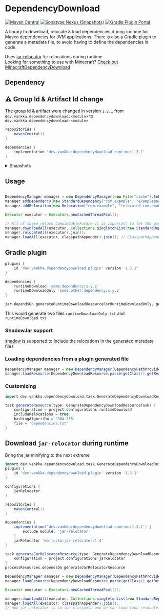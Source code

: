 # DependencyDownload
[![Maven Central](https://img.shields.io/maven-central/v/dev.vankka/dependencydownload-runtime?label=release)](https://central.sonatype.com/search?q=g%253Adev.vankka+dependencydownload)
[![Sonatype Nexus (Snapshots)](https://img.shields.io/nexus/s/dev.vankka/dependencydownload-runtime?label=dev&server=https%3A%2F%2Fs01.oss.sonatype.org)](https://s01.oss.sonatype.org/#view-repositories;snapshots~browsestorage~dev/vankka)
[![Gradle Plugin Portal](https://img.shields.io/gradle-plugin-portal/v/dev.vankka.dependencydownload.plugin?label=gradle%20plugin)](https://plugins.gradle.org/plugin/dev.vankka.dependencydownload.plugin)

A library to download, relocate & load dependencies during runtime for Maven dependencies for JVM applications.
There is also a Gradle plugin to generate a metadata file, to avoid having to define the dependencies in code.

Uses [jar-relocator](https://github.com/lucko/jar-relocator/) for relocations during runtime  
Looking for something to use with Minecraft? [Check out MinecraftDependencyDownload](https://github.com/Vankka/MinecraftDependencyDownload/)

## Dependency

## ⚠️ Group Id & Artifact Id change

The group id & artifact were changed in version `1.2.1` from `dev.vankka.dependencydownload:<module>` to `dev.vankka:dependencydownload-<module>`

```groovy
repositories {
    mavenCentral()
}

dependencies {
    implementation 'dev.vankka:dependencydownload-runtime:1.3.1'
}
```

<details>
    <summary>Snapshots</summary>

```groovy
repositories {
    maven {
        url 'https://s01.oss.sonatype.org/content/repositories/snapshots/'
    }
}

dependencies {
    implementation 'dev.vankka:dependencydownload-runtime:1.3.2-SNAPSHOT'
}
```
</details>

## Usage
```java

DependencyManager manager = new DependencyManager(new File("cache").toPath());
manager.addDependency(new StandardDependency("com.example", "examplepackage", "1.0.0", "<hash>", "SHA-256"));
manager.addRelocation(new Relocation("com.example", "relocated.com.example"));

Executor executor = Executors.newCachedThreadPool();

// All of these return CompletableFuture it is important to let the previous step finishing before starting the next
manager.downloadAll(executor, Collections.singletonList(new StandardRepository("https://repo.example.com/maven2"))).join();
manager.relocateAll(executor).join();
manager.loadAll(executor, classpathAppender).join(); // ClasspathAppender is a interface that you need to implement to append a Path to the classpath
```

## Gradle plugin
```groovy
plugins {
    id 'dev.vankka.dependencydownload.plugin' version '1.3.1'
}

dependencies {
    runtimeDownload 'some:dependency:x.y.z'
    runtimeDownloadOnly 'some.other:dependency:x.y.z'
}

jar.dependsOn generateRuntimeDownloadResourceForRuntimeDownloadOnly, generateRuntimeDownloadResourceForRuntimeDownload
```
This would generate two files `runtimeDownloadOnly.txt` and `runtimeDownload.txt`

### ShadowJar support
[shadow](https://github.com/johnrengelman/shadow) is supported to include the relocations in the generated metadata files

### Loading dependencies from a plugin generated file
```java
DependencyManager manager = new DependencyManager(DependencyPathProvider.directory(Paths.get("cache")));
manager.loadResource(DependencyDownloadResource.parse(getClass().getResource("runtimeDownloadOnly.txt")));
```

### Customizing 
```groovy
import dev.vankka.dependencydownload.task.GenerateDependencyDownloadResourceTask

task generateResource(type: GenerateDependencyDownloadResourceTask) {
    configuration = project.configurations.runtimeDownload
    includeRelocations = true
    hashingAlgorithm = 'SHA-256'
    file = 'dependencies.txt'
}
```

## Download `jar-relocator` during runtime
Bring the jar minifying to the next extreme
```groovy
import dev.vankka.dependencydownload.task.GenerateDependencyDownloadResourceTask
plugins {
    id 'dev.vankka.dependencydownload.plugin' version '1.3.1'
}

configurations {
    jarRelocator
}

repositories {
    mavenCentral()
}

dependencies {
    implementation('dev.vankka:dependencydownload-runtime:1.3.1') {
        exclude module: 'jar-relocator'
    }
    jarRelocator 'me.lucko:jar-relocator:1.4'
}

task generateJarRelocatorResource(type: GenerateDependencyDownloadResourceTask) {
    configuration = project.configurations.jarRelocator
}
processResources.dependsOn generateJarRelocatorResource
```

```java
DependencyManager manager = new DependencyManager(DependencyPathProvider.directory(Paths.get("cache")));
manager.loadResource(DependencyDownloadResource.parse(getClass().getResource("jarRelocator.txt")));

Executor executor = Executors.newCachedThreadPool(2);

manager.downloadAll(executor, Collections.singletonList(new StandardRepository("https://repo.example.com/maven2"))).join();
manager.loadAll(executor, classpathAppender).join();
// now jar-relocator is in the classpath and we can load (and relocate) dependencies from a regular configuration
```
